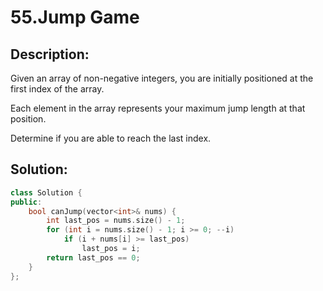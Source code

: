 # 55.Jump Game

## Description:

Given an array of non-negative integers, you are initially positioned at the first index of the array.

Each element in the array represents your maximum jump length at that position.

Determine if you are able to reach the last index.

## Solution:

```c++
class Solution {
public:
    bool canJump(vector<int>& nums) {
        int last_pos = nums.size() - 1;
        for (int i = nums.size() - 1; i >= 0; --i)
            if (i + nums[i] >= last_pos)
                last_pos = i;
        return last_pos == 0;
    }
};
```

<!-- remark：

-  -->
